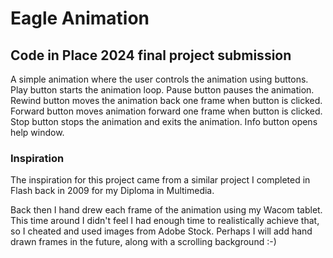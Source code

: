 <h1>Eagle Animation</h1>
<h2>Code in Place 2024 final project submission</h2>
<p>A simple animation where the user controls the animation using buttons.
Play button starts the animation loop.
Pause button pauses the animation.
Rewind button moves the animation back one frame when button is clicked.
Forward button moves animation forward one frame when button is clicked.
Stop button stops the animation and exits the animation.
Info button opens help window.</p>
<h3>Inspiration</h3>
<p>The inspiration for this project came from a similar project I completed in Flash back in 2009 for my Diploma in Multimedia.</p>
<p>Back then I hand drew each frame of the animation using my Wacom tablet. This time around I didn't feel I had enough time to realistically achieve that, so I cheated and used images from Adobe Stock.
Perhaps I will add hand drawn frames in the future, along with a scrolling background :-)</p>

